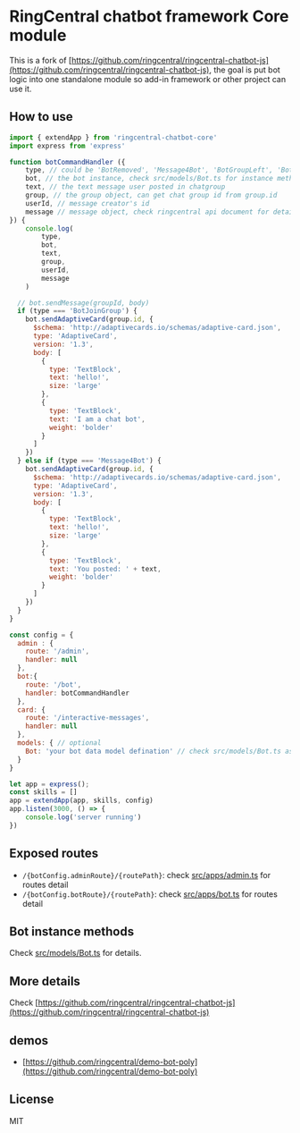 # RingCentral chatbot framework Core module

This is a fork of [https://github.com/ringcentral/ringcentral-chatbot-js](https://github.com/ringcentral/ringcentral-chatbot-js), the goal is put bot logic into one standalone module so add-in framework or other project can use it.

## How to use

```js
import { extendApp } from 'ringcentral-chatbot-core'
import express from 'express'

function botCommandHandler ({
    type, // could be 'BotRemoved', 'Message4Bot', 'BotGroupLeft', 'BotJoinGroup', 'Maintain', 'SetupDatabase'
    bot, // the bot instance, check src/models/Bot.ts for instance methods
    text, // the text message user posted in chatgroup
    group, // the group object, can get chat group id from group.id
    userId, // message creator's id
    message // message object, check ringcentral api document for detail
}) {
    console.log(
        type,
        bot,
        text,
        group,
        userId,
        message
    )

  // bot.sendMessage(groupId, body)
  if (type === 'BotJoinGroup') {
    bot.sendAdaptiveCard(group.id, {
      $schema: 'http://adaptivecards.io/schemas/adaptive-card.json',
      type: 'AdaptiveCard',
      version: '1.3',
      body: [
        {
          type: 'TextBlock',
          text: 'hello!',
          size: 'large'
        },
        {
          type: 'TextBlock',
          text: 'I am a chat bot',
          weight: 'bolder'
        }
      ]
    })
  } else if (type === 'Message4Bot') {
    bot.sendAdaptiveCard(group.id, {
      $schema: 'http://adaptivecards.io/schemas/adaptive-card.json',
      type: 'AdaptiveCard',
      version: '1.3',
      body: [
        {
          type: 'TextBlock',
          text: 'hello!',
          size: 'large'
        },
        {
          type: 'TextBlock',
          text: 'You posted: ' + text,
          weight: 'bolder'
        }
      ]
    })
  }
}

const config = {
  admin : {
    route: '/admin',
    handler: null
  },
  bot:{
    route: '/bot',
    handler: botCommandHandler
  },
  card: {
    route: '/interactive-messages',
    handler: null
  },    
  models: { // optional
    Bot: 'your bot data model defination' // check src/models/Bot.ts as a example, optional
  }
}

let app = express();
const skills = []
app = extendApp(app, skills, config)
app.listen(3000, () => {
    console.log('server running')
})
```

## Exposed routes

- `/{botConfig.adminRoute}/{routePath}`: check [src/apps/admin.ts](src/apps/admin.ts) for routes detail
- `/{botConfig.botRoute}/{routePath}`: check [src/apps/bot.ts](src/apps/bot.ts) for routes detail

## Bot instance methods

Check [src/models/Bot.ts](src/models/Bot.ts) for details.

## More details

Check [https://github.com/ringcentral/ringcentral-chatbot-js](https://github.com/ringcentral/ringcentral-chatbot-js)

## demos

- [https://github.com/ringcentral/demo-bot-poly](https://github.com/ringcentral/demo-bot-poly)

## License

MIT

